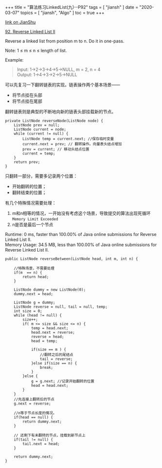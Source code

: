+++
title = "算法练习LinkedList(九)--P92"
tags = [
    "jiansh"
]
date = "2020-03-07"
topics = [
    "jiansh",
    "Algo"
]
toc = true
+++



[link on JianShu](https://www.jianshu.com/p/8550b5adf9b6)

[92. Reverse Linked List II](https://leetcode.com/problems/reverse-linked-list-ii/)
 
Reverse a linked list from position m to n. Do it in one-pass.

Note: 1 ≤ m ≤ n ≤ length of list.

Example:

>Input: 1->2->3->4->5->NULL, m = 2, n = 4  
>Output: 1->4->3->2->5->NULL

可以先复习一下翻转链表的实现。链表操作两个基本场景——
- 将节点挂在头部
- 将节点挂在尾部

翻转链表则是典型的不断地向新的链表头部挂载新的节点。

```
private ListNode reverseNode(ListNode node) {
    ListNode prev = null;
    ListNode current = node;
    while (current != null) {
        ListNode temp = current.next; //保存临时变量
        current.next = prev; // 翻转操作。向量表头结点增加
        prev = current; // 移动头结点位置
        current = temp;
    }
    return prev;
}
```

只翻转一部分，需要多记录两个位置：
- 开始翻转的位置；  
-  翻转结束的位置；  

有几个特殊情况需要处理：  
1. m和n相等的情况，一开始没有考虑这个场景，导致提交的算法出现死循环`Memory Limit Exceeded`  
2. n是否是最后一个节点

Runtime: 0 ms, faster than 100.00% of Java online submissions for Reverse Linked List II.  
Memory Usage: 34.5 MB, less than 100.00% of Java online submissions for Reverse Linked List II.  
```
public ListNode reverseBetween(ListNode head, int m, int n) {

    //特殊场景，不需要处理
    if(m  == n) {
        return head;
    }

    ListNode dummy = new ListNode(0);
    dummy.next = head;

    ListNode g = dummy;
    ListNode reverse = null, tail = null, temp;
    int size = 0;
    while (head != null) {
        size++;
        if( m <= size && size <= n) {
            temp = head.next;
            head.next = reverse;
            reverse = head;
            head = temp;

            if(size == m ) {
                //翻转之后的尾结点
                tail = reverse;
            }else if(size == n) {
                break;
            }
        }else {
            g = g.next; //记录开始翻转的位置
            head = head.next;
        }
    }
    //先连接上翻转后的节点
    g.next = reverse;

    //n等于节点长度的情况。
    if(head == null) {
        return dummy.next;
    }

    // 还剩下有未翻转的节点，挂载到新节点上
    if(tail != null) {
        tail.next = head;
    }

    return dummy.next;
}
```
